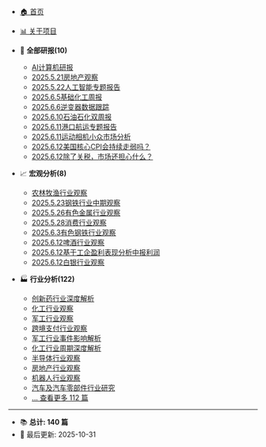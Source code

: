 <!-- 侧边栏导航 - 自动生成 -->

* [🏠 首页](README.md)
* [📊 关于项目](about.md)

* 📑 **全部研报(10)**
  * [AI计算机研报](全部研报/2025.05.13-AI计算机研报.md)
  * [2025.5.21房地产观察](全部研报/2025.05.21-2025.5.21房地产观察.md)
  * [2025.5.22人工智能专题报告](全部研报/2025.05.22-2025.5.22人工智能专题报告.md)
  * [2025.6.5基础化工周报](全部研报/2025.06.05-2025.6.5基础化工周报.md)
  * [2025.6.6逆变器数据跟踪](全部研报/2025.06.06-2025.6.6逆变器数据跟踪.md)
  * [2025.6.10石油石化双周报](全部研报/2025.06.10-2025.6.10石油石化双周报.md)
  * [2025.6.11港口航运专题报告](全部研报/2025.06.11-2025.6.11港口航运专题报告.md)
  * [2025.6.11运动相机小众市场分析](全部研报/2025.06.11-2025.6.11运动相机小众市场分析.md)
  * [2025.6.12美国核心CPI会持续走弱吗？](全部研报/2025.06.12-2025.6.12美国核心CPI会持续走弱吗？.md)
  * [2025.6.12除了关税，市场还担心什么？](全部研报/2025.06.12-2025.6.12除了关税，市场还担心什么？.md)

* 📈 **宏观分析(8)**
  * [农林牧渔行业观察](宏观分析/2025.05.14-农林牧渔行业观察.md)
  * [2025.5.23钢铁行业中期观察](宏观分析/2025.05.26-2025.5.23钢铁行业中期观察.md)
  * [2025.5.26有色金属行业观察](宏观分析/2025.05.26-2025.5.26有色金属行业观察.md)
  * [2025.5.28消费行业观察](宏观分析/2025.05.28-2025.5.28消费行业观察.md)
  * [2025.6.3有色钢铁行业观察](宏观分析/2025.06.03-2025.6.3有色钢铁行业观察.md)
  * [2025.6.12啤酒行业观察](宏观分析/2025.06.12-2025.6.12啤酒行业观察.md)
  * [2025.6.12基于工企盈利表现分析中报利润](宏观分析/2025.06.12-2025.6.12基于工企盈利表现分析中报利润.md)
  * [2025.6.12白银行业观察](宏观分析/2025.06.12-2025.6.12白银行业观察.md)

* 🏭 **行业分析(122)**
  * [创新药行业深度解析](行业分析/2025.05.13-创新药行业深度解析.md)
  * [化工行业观察](行业分析/2025.05.13-化工行业观察.md)
  * [军工行业观察](行业分析/2025.05.14-军工行业观察.md)
  * [跨境支付行业观察](行业分析/2025.05.14-跨境支付行业观察.md)
  * [军工行业事件影响解析](行业分析/2025.05.15-军工行业事件影响解析.md)
  * [化工行业周期深度解析](行业分析/2025.05.15-化工行业周期深度解析.md)
  * [半导体行业观察](行业分析/2025.05.15-半导体行业观察.md)
  * [房地产行业观察](行业分析/2025.05.15-房地产行业观察.md)
  * [机器人行业观察](行业分析/2025.05.15-机器人行业观察.md)
  * [汽车及汽车零部件行业研究](行业分析/2025.05.15-汽车及汽车零部件行业研究.md)
  * [... 查看更多 112 篇](行业分析/README.md)

---

* 📚 **总计: 140 篇**
* 🔄 最后更新: 2025-10-31
